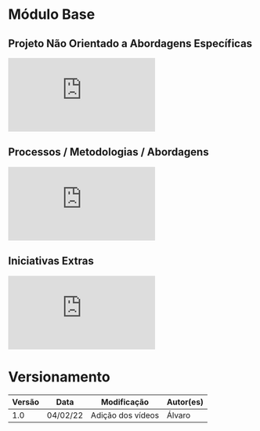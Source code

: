 # Módulo Base

## Projeto Não Orientado a Abordagens Específicas

<iframe class="release-video" src="https://www.youtube.com/embed/5NcT44FWfZE" title="YouTube video player" frameborder="0" allow="accelerometer; autoplay; clipboard-write; encrypted-media; gyroscope; picture-in-picture" allowfullscreen></iframe>

## Processos / Metodologias / Abordagens

<iframe class="release-video" src="https://www.youtube.com/embed/l8euKtAe2IY" title="YouTube video player" frameborder="0" allow="accelerometer; autoplay; clipboard-write; encrypted-media; gyroscope; picture-in-picture" allowfullscreen></iframe>

## Iniciativas Extras

<iframe class="release-video" src="https://www.youtube.com/embed/w_Ton-SwaQE" title="YouTube video player" frameborder="0" allow="accelerometer; autoplay; clipboard-write; encrypted-media; gyroscope; picture-in-picture" allowfullscreen></iframe>

# Versionamento

Versão | Data | Modificação | Autor(es) |
|--|--|--|--|
| 1.0 | 04/02/22 | Adição dos vídeos | Álvaro |